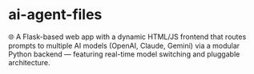 # ai-agent-files

🌐 A Flask-based web app with a dynamic HTML/JS frontend that routes prompts to multiple AI models (OpenAI, Claude, Gemini) via a modular Python backend — featuring real-time model switching and pluggable architecture.
